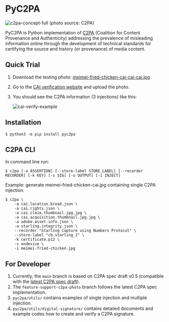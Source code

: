 # PyC2PA

![c2pa-concept-full](https://user-images.githubusercontent.com/292790/131808157-0ca62a79-c2f4-4e1d-b8b9-ef027476f4b0.jpg)
(photo source: C2PA)

PyC2PA is Python implementation of [C2PA](https://c2pa.org/) (Coalition for Content Provenance and Authenticity) addressing the prevalence of misleading information online through the development of technical standards for certifying the source and history (or provenance) of media content.

## Quick Trial

1. Download the testing photo: [meimei-fried-chicken-cai-cai-cai.jpg](https://user-images.githubusercontent.com/292790/131797706-937ac2ef-e57c-4fe6-9842-2941deba6cec.jpg)
1. Go to the [CAI verification website](https://verify.contentauthenticity.org/) and upload the photo.
1. You should see the C2PA information (3 injections) like this:

    ![cai-verify-example](https://user-images.githubusercontent.com/292790/131798257-21159c2a-a958-431b-aaea-1649b27aaaaf.png)

## Installation

```
$ python3 -m pip install pyc2pa
```

## C2PA CLI

In command line run:

```
$ c2pa [-a ASSERTION] [--store-label STORE_LABEL] [--recorder RECORDER] [-k KEY] [-s SIG] [-o OUTPUT] [-i INJECT]
```

Example: generate meimei-fried-chicken-cai.jpg containing single C2PA injection.

```
$ c2pa \
    -a cai.location.broad.json \
    -a cai.rights.json \
    -a cai.claim.thumbnail.jpg.jpg \
    -a cai.acquisition.thumbnail.jpg.jpg \
    -a adobe.asset.info.json \
    -a starling.integrity.json \
    --recorder "Starling Capture using Numbers Protocol" \
    --store-label "cb.starling_1" \
    -k certificate.p12 \
    -s endesive \
    -i meimei-fried-chicken.jpg
```

## For Developer

1. Currently, the `main` branch is based on C2PA spec draft v0.5 (compatible with the [latest C2PA spec draft](https://c2pa.org/public-draft/)).
2. The `feature-support-c2pa-photo` branch follows the latest C2PA spec implementation.
3. `pyc2pa/utils/` contains examples of single injection and multiple injection.
4. `pyc2pa/utils/digital-signature/` contains detailed documents and example codes how to create and verify a C2PA signature.

